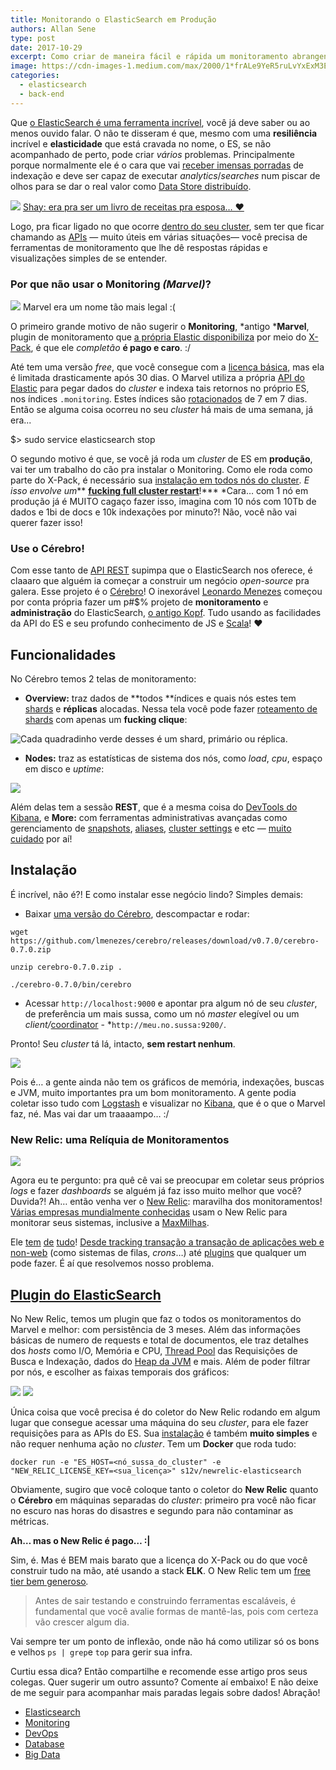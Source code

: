 ```yaml
---
title: Monitorando o ElasticSearch em Produção
authors: Allan Sene
type: post
date: 2017-10-29
excerpt: Como criar de maneira fácil e rápida um monitoramento abrangente em seu cluster de ElasticSearch de Produção com o open-source Cérebro e com o New Relic.
image: https://cdn-images-1.medium.com/max/2000/1*frALe9YeR5ruLvYxExM3EA.jpeg
categories:
  - elasticsearch
  - back-end
---
```



Que [o ElasticSearch é uma ferramenta incrível](https://medium.com/tableless/recomendaÃ§Ã£o-de-textos-sem-dor-de-cabeÃ§a-teoria-e-prÃ¡tica-com-elasticsearch-ea91c231146a),
você já deve saber ou ao menos ouvido falar. O não te disseram é que, mesmo com
uma **resiliência** incrível e **elasticidade** que está cravada no nome, o ES,
se não acompanhado de perto, pode criar *vários* problemas. Principalmente
porque normalmente ele é o cara que vai [receber imensas
porradas](https://www.elastic.co/elasticon/2015/sf/arrestful-development-how-netflix-uses-elasticsearch-to-better-understand)
de indexação e deve ser capaz de executar *analytics*/*searches* num piscar de
olhos para se dar o real valor como [Data Store
distribuído](https://en.wikipedia.org/wiki/Distributed_data_store).

![](https://cdn-images-1.medium.com/max/800/1*Wk5VjG-Ezqz_B56TQY3BZg.png)
<span class="figcaption_hack">[Shay: era pra ser um livro de receitas pra esposa…
❤](https://jaxenter.com/elasticsearch-founder-interview-112677.html)</span>

Logo, pra ficar ligado no que ocorre [dentro do seu
cluster](https://www.elastic.co/guide/en/elasticsearch/guide/current/distributed-cluster.html),
sem ter que ficar chamando as
[APIs](https://www.elastic.co/guide/en/elasticsearch/guide/current/_cat_api.html)
— muito úteis em várias situações— você precisa de ferramentas de monitoramento
que lhe dê respostas rápidas e visualizações simples de se entender.

### Por que não usar o Monitoring *(Marvel)*?

![](https://cdn-images-1.medium.com/max/600/1*78Vg5kAYeIdsXj4dWPMGEw.png)
<span class="figcaption_hack">Marvel era um nome tão mais legal :(</span>

O primeiro grande motivo de não sugerir o **Monitoring**, *antigo ***Marvel**,
plugin de monitoramento que [a própria Elastic
disponibiliza](https://www.elastic.co/products/x-pack/monitoring) por meio do
[X-Pack](https://www.elastic.co/products/x-pack), é que ele *completão* **é pago
e caro**. :/

Até tem uma versão *free*, que você consegue com a [licença
básica](https://www.elastic.co/guide/en/x-pack/current/license-management.html),
mas ela é limitada drasticamente após 30 dias. O Marvel utiliza a própria [API
do
Elastic](https://www.elastic.co/guide/en/elasticsearch/guide/current/_cluster_health.html)
para pegar dados do *cluster* e indexa tais retornos no próprio ES, nos índices
`.monitoring`. Estes índices são
[rotacionados](https://www.elastic.co/blog/managing-time-based-indices-efficiently)
de 7 em 7 dias. Então se alguma coisa ocorreu no seu *cluster* há mais de uma
semana, já era...

  $> sudo service elasticsearch stop

O segundo motivo é que, se você já roda um *cluster* de ES em **produção**, vai
ter um trabalho do cão pra instalar o Monitoring. Como ele roda como parte do
X-Pack, é necessário sua [instalação em todos nós do
cluster](https://www.elastic.co/guide/en/x-pack/current/installing-xpack.html)*.
E isso envolve um*** **[fucking full cluster
restart](https://www.elastic.co/guide/en/elasticsearch/reference/5.6/restart-upgrade.html)**!***
*Cara… com 1 nó em produção já é MUITO cagaço fazer isso, imagina com 10 nós com
10Tb de dados e 1bi de docs e 10k indexações por minuto?! Não, você não vai
querer fazer isso!

### Use o Cérebro!

Com esse tanto de [API REST](http://v2.wp-api.org/) supimpa que o ElasticSearch
nos oferece, é claaaro que alguém ia começar a construir um negócio
*open-source* pra galera. Esse projeto é o
[Cérebro](https://github.com/lmenezes/cerebro)! O inexorável [Leonardo
Menezes](https://twitter.com/leonardomenezes) começou por conta própria fazer um
p#$% projeto de **monitoramento** e **administração** do ElasticSearch, [o
antigo Kopf](https://github.com/lmenezes/elasticsearch-kopf). Tudo usando as
facilidades da API do ES e seu profundo conhecimento de JS e
[Scala](http://www.scala-lang.org/)! ❤

## Funcionalidades

No Cérebro temos 2 telas de monitoramento:

* **Overview:** traz dados de **todos **índices e quais nós estes tem
[shards](https://www.elastic.co/guide/en/elasticsearch/reference/5.5/_basic_concepts.html)
e **réplicas** alocadas. Nessa tela você pode fazer [roteamento de
shards](https://www.elastic.co/guide/en/elasticsearch/reference/current/cluster-reroute.html)
com apenas um **fucking clique**:

![Cada quadradinho verde desses é um shard, primário ou réplica.](https://i.imgur.com/7HfMTN0.png)

* **Nodes:** traz as estatísticas de sistema dos nós, como *load*, *cpu*, espaço
em disco e *uptime*:

![](https://i.imgur.com/CVWcneh.png)

Além delas tem a sessão **REST**, que é a mesma coisa do [DevTools do Kibana](https://www.elastic.co/guide/en/kibana/current/console-kibana.html), e **More:** com ferramentas administrativas avançadas como gerenciamento de [snapshots](https://www.elastic.co/guide/en/elasticsearch/reference/5.5/modules-snapshots.html), [aliases](https://www.elastic.co/guide/en/elasticsearch/reference/current/indices-aliases.html), [cluster settings](https://www.elastic.co/guide/en/elasticsearch/reference/current/cluster-update-settings.html)
e etc — [muito cuidado](https://www.youtube.com/watch?v=fqCRtY6j3dc) por aí!

## Instalação

É incrível, não é?! E como instalar esse negócio lindo? Simples demais:

* Baixar [uma versão do Cérebro](https://github.com/lmenezes/cerebro/releases), descompactar e rodar:

```
wget https://github.com/lmenezes/cerebro/releases/download/v0.7.0/cerebro-0.7.0.zip

unzip cerebro-0.7.0.zip .

./cerebro-0.7.0/bin/cerebro
```

* Acessar `http://localhost:9000` e apontar pra algum nó de seu *cluster*, de
preferência um mais sussa, como um nó *master* elegível ou um *client/*[coordinator](https://www.elastic.co/guide/en/elasticsearch/reference/current/modules-node.html) - *`http://meu.no.sussa:9200/`.

Pronto! Seu *cluster* tá lá, intacto, **sem restart nenhum**.

![](https://i.imgur.com/Dp3JSFJ.gif)

Pois é… a gente ainda não tem os gráficos de memória, indexações, buscas e JVM,
muito importantes pra um bom monitoramento. A gente podia coletar isso tudo com
[Logstash](https://www.elastic.co/products/logstash) e visualizar no
[Kibana](https://www.elastic.co/products/kibana), que é o que o Marvel faz, né.
Mas vai dar um traaaampo… :/

### New Relic: uma Relíquia de Monitoramentos

![](https://i.imgur.com/CCn8hyz.jpg)

Agora eu te pergunto: pra quê cê vai se preocupar em coletar seus próprios
*logs* e fazer *dashboards* se alguém já faz isso muito melhor que você?
Duvida?! Ah… então venha ver o [New Relic](https://newrelic.com/): maravilha dos
monitoramentos! [Várias empresas mundialmente
conhecidas](https://newrelic.com/why-new-relic/customers) usam o New Relic para
monitorar seus sistemas, inclusive a
[MaxMilhas](https://www.maxmilhas.com.br/quemsomos).


Ele [tem](https://newrelic.com/synthetics)
[de](https://newrelic.com/mobile-monitoring)
[tudo](https://newrelic.com/alerts)! [Desde tracking transação a transação de
aplicações web e non-web](https://newrelic.com/application-monitoring) (como
sistemas de filas, *crons*…) até [plugins](https://newrelic.com/plugins#plugin)
que qualquer um pode fazer. É aí que resolvemos nosso problema.

## [Plugin do ElasticSearch](https://newrelic.com/plugins/sergey-novikov/299)

No New Relic, temos um plugin que faz o todos os monitoramentos do Marvel e
melhor: com persistência de 3 meses. Além das informações básicas de numero de
requests e total de documentos, ele traz detalhes dos *hosts* como I/O, Memória
e CPU, [Thread
Pool](https://www.elastic.co/guide/en/elasticsearch/reference/current/modules-threadpool.html)
das Requisições de Busca e Indexação, dados do [Heap da
JVM](https://docs.oracle.com/cd/E13150_01/jrockit_jvm/jrockit/geninfo/diagnos/garbage_collect.html)
e mais. Além de poder filtrar por nós, e escolher as faixas temporais dos
gráficos:

![](https://i.imgur.com/RBjyaPE.png)
![](https://i.imgur.com/4W9NpQb.png)

Única coisa que você precisa é do coletor do New Relic rodando em algum lugar
que consegue acessar uma máquina do seu *cluster*, para ele fazer requisições
para as APIs do ES. Sua
[instalação](https://github.com/s12v/newrelic-elasticsearch) é também **muito
simples** e não requer nenhuma ação no *cluster*. Tem um **Docker** que roda
tudo:

```
docker run -e "ES_HOST=<nó_sussa_do_cluster" -e "NEW_RELIC_LICENSE_KEY=<sua_licença>" s12v/newrelic-elasticsearch
```

Obviamente, sugiro que você coloque tanto o coletor do **New Relic** quanto o
**Cérebro** em máquinas separadas do *cluster*: primeiro pra você não ficar no
escuro nas horas do disastres e segundo para não contaminar as métricas.

**Ah… mas o New Relic é pago… :|**

Sim, é. Mas é BEM mais barato que a licença do X-Pack ou do que você construir
tudo na mão, até usando a stack **ELK**. O New Relic tem um [free tier bem
generoso](https://newrelic.com/infrastructure/pricing)*.*

> Antes de sair testando e construindo ferramentas escaláveis, é fundamental que
> você avalie formas de mantê-las, pois com certeza vão crescer algum dia.

Vai sempre ter um ponto de inflexão, onde não há como utilizar só os bons e
velhos `ps | grep`e `top` para gerir sua infra.

Curtiu essa dica? Então compartilhe e recomende esse artigo pros seus colegas.
Quer sugerir um outro assunto? Comente aí embaixo! E não deixe de me seguir para
acompanhar mais paradas legais sobre dados! Abração!

* [Elasticsearch](https://medium.com/tag/elasticsearch?source=post)
* [Monitoring](https://medium.com/tag/monitoring?source=post)
* [DevOps](https://medium.com/tag/devops?source=post)
* [Database](https://medium.com/tag/database?source=post)
* [Big Data](https://medium.com/tag/big-data?source=post)
